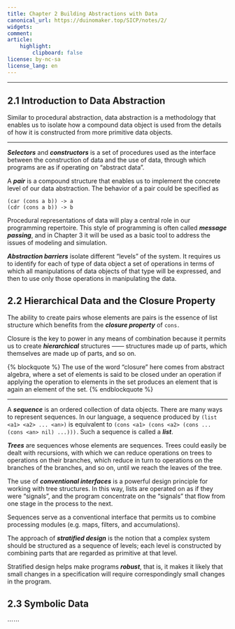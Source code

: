 ```yaml
---
title: Chapter 2 Building Abstractions with Data
canonical_url: https://duinomaker.top/SICP/notes/2/
widgets:
comment:
article:
    highlight:
        clipboard: false
license: by-nc-sa
license_lang: en
---
```


---

## 2.1 Introduction to Data Abstraction

<div class="foreword">

Similar to procedural abstraction, data abstraction is a methodology that enables us to isolate how a compound data object is used from the details of how it is constructed from more primitive data objects.
</div>

---

***Selectors*** and ***constructors*** is a set of procedures used as the interface between the construction of data and the use of data, through which programs are as if operating on “abstract data”.

A ***pair*** is a compound structure that enables us to implement the concrete level of our data abstraction. The behavior of a pair could be specified as

    (car (cons a b)) -> a
    (cdr (cons a b)) -> b

Procedural representations of data will play a central role in our programming repertoire. This style of programming is often called ***message passing***, and in Chapter 3 it will be used as a basic tool to address the issues of modeling and simulation.

***Abstraction barriers*** isolate different “levels” of the system. It requires us to identify for each of type of data object a set of operations in terms of which all manipulations of data objects of that type will be expressed, and then to use only those operations in manipulating the data.

## 2.2 Hierarchical Data and the Closure Property

<div class="foreword">

The ability to create pairs whose elements are pairs is the essence of list structure which benefits from the <strong><em>closure property</em></strong> of <code>cons</code>&hairsp;.

Closure is the key to power in any means of combination because it permits us to create <strong><em>hierarchical</em></strong> structures —— structures made up of parts, which themselves are made up of parts, and so on.
</div>
<div class="has-mb-5"></div>
{% blockquote %}
The use of the word “closure” here comes from abstract algebra, where a set of elements is said to be closed under an operation if applying the operation to elements in the set produces an element that is again an element of the set.
{% endblockquote %}

---

A ***sequence*** is an ordered collection of data objects. There are many ways to represent sequences. In our language, a sequence produced by `(list <a1> <a2> ... <an>)` is equivalent to `(cons <a1> (cons <a2> (cons ... (cons <an> nil) ...)))`&hairsp;. Such a sequence is called a ***list***.

***Trees*** are sequences whose elements are sequences. Trees could easily be dealt with recursions, with which we can reduce operations on trees to operations on their branches, which reduce in turn to operations on the branches of the branches, and so on, until we reach the leaves of the tree.

The use of ***conventional interfaces*** is a powerful design principle for working with tree structures. In this way, lists are operated on as if they were “signals”, and the program concentrate on the “signals” that flow from one stage in the process to the next.

Sequences serve as a conventional interface that permits us to combine processing modules (e.g. maps, filters, and accumulations).

The approach of ***stratified design*** is the notion that a complex system should be structured as a sequence of levels; each level is constructed by combining parts that are regarded as primitive at that level.

Stratified design helps make programs ***robust***, that is, it makes it likely that small changes in a specification will require correspondingly small changes in the program.

## 2.3 Symbolic Data

$\cdots\cdots$